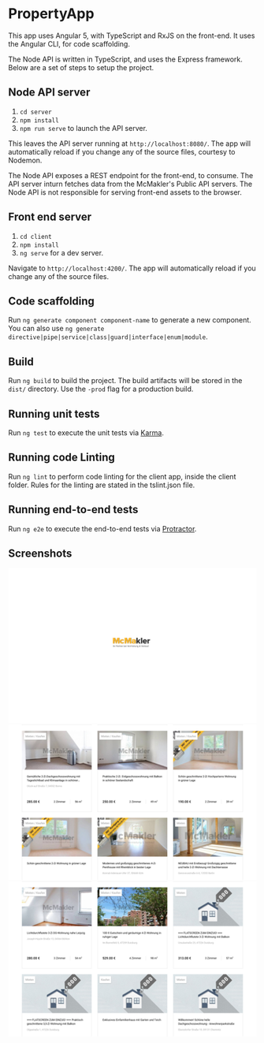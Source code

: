 # PropertyApp

This app uses Angular 5, with TypeScript and RxJS on the front-end.
It uses the Angular CLI, for code scaffolding.

The Node API is written in TypeScript, and uses the Express framework.
Below are a set of steps to setup the project.

## Node API server

1) `cd server`
2) `npm install`
3) `npm run serve` to launch the API server. 

This leaves the API server running at `http://localhost:8080/`. The app will automatically reload if you change any of the source files, courtesy to Nodemon.

The Node API exposes a REST endpoint for the front-end, to consume. The API server inturn fetches data from the McMakler's Public API servers. The Node API is not responsible for serving front-end assets to the browser.

## Front end server

1) `cd client`
2) `npm install`
3) `ng serve` for a dev server. 

Navigate to `http://localhost:4200/`. The app will automatically reload if you change any of the source files.

## Code scaffolding

Run `ng generate component component-name` to generate a new component. You can also use `ng generate directive|pipe|service|class|guard|interface|enum|module`.

## Build

Run `ng build` to build the project. The build artifacts will be stored in the `dist/` directory. Use the `-prod` flag for a production build.

## Running unit tests

Run `ng test` to execute the unit tests via [Karma](https://karma-runner.github.io).

## Running code Linting

Run `ng lint` to perform code linting for the client app, inside the client folder. Rules for the linting are stated in the tslint.json file.

## Running end-to-end tests

Run `ng e2e` to execute the end-to-end tests via [Protractor](http://www.protractortest.org/).

## Screenshots
![Screen](https://raw.githubusercontent.com/nikilok/PropertyApp/master/screenshots/loading.png)
![Screen](https://raw.githubusercontent.com/nikilok/PropertyApp/master/screenshots/catalog.png)
![Screen](https://raw.githubusercontent.com/nikilok/PropertyApp/master/screenshots/catalog-without-images.png)